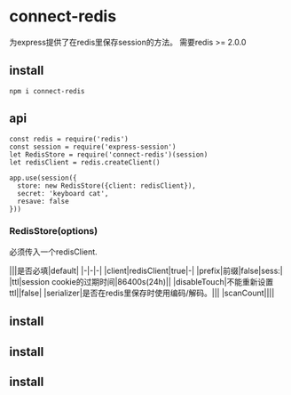 # connect-redis

为express提供了在redis里保存session的方法。
需要redis >= 2.0.0

## install

```
npm i connect-redis
```

## api

```
const redis = require('redis')
const session = require('express-session')
let RedisStore = require('connect-redis')(session)
let redisClient = redis.createClient()

app.use(session({
  store: new RedisStore({client: redisClient}),
  secret: 'keyboard cat',
  resave: false
}))
```

### RedisStore(options)

必须传入一个redisClient.

|||是否必填|default|
|-|-|-|
|client|redisClient|true|-|
|prefix|前缀|false|sess:|
|ttl|session cookie的过期时间|86400s(24h)||
|disableTouch|不能重新设置ttl||false|
|serializer|是否在redis里保存时使用编码/解码。|||
|scanCount||||


## install
## install
## install